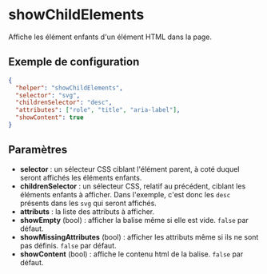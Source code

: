 # showChildElements

Affiche les élément enfants d'un élément HTML dans la page.

## Exemple de configuration

```json
{
  "helper": "showChildElements",
  "selector": "svg",
  "childrenSelector": "desc",
  "attributes": ["role", "title", "aria-label"],
  "showContent": true
}
```

## Paramètres

- **selector** : un sélecteur CSS ciblant l'élément parent, à coté duquel seront
  affichés les éléments enfants.
- **childrenSelector** : un sélecteur CSS, relatif au précédent, ciblant les
  éléments enfants à afficher. Dans l'exemple, c'est donc les `desc` présents
  dans les `svg` qui seront affichés.
- **attributs** : la liste des attributs à afficher.
- **showEmpty** (bool) : afficher la balise même si elle est vide. `false` par
  défaut.
- **showMissingAttributes** (bool) : afficher les attributs même si ils ne sont
  pas définis. `false` par défaut.
- **showContent** (bool) : affiche le contenu html de la balise. `false` par
  défaut.
